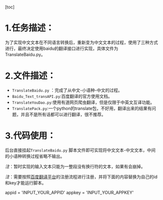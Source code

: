 [toc]

# 1.任务描述：

为了实现中文文本在不同语言转换后，重新变为中文文本的过程，使用了三种方式进行，最终决定使用baidu的翻译接口进行实现，具体文件为TranslateBaidu.py。

# 2.文件描述：

* `TranslateBaidu.py` ：完成了从中文-小语种-中文的过程。
* `Baidu_Text_transAPI.py`:百度翻译的官方使用文档。
* `TranslateYouDao.py`:使用有道网页爬虫翻译，但是仅限于中英文互译功能。
* `TranslatePack.py`:一个python的translate包，不好用，翻译出来的结果有问题，并且不是所有话都可以进行翻译，很不推荐。

# 3.代码使用：

后台直接挂起`TranslateBaidu.py` 脚本文件即可实现将中文文本-中文文本，中间的小语种转换过程省略不输出。

*注*：暂时实现的输入文本只能为一整段没有换行符的文本，如果有会崩掉。

*注*：需要按照[百度翻译平台](https://api.fanyi.baidu.com/)的注册流程进行注册，并将下面的内容替换为自己的id和key才能运行脚本。

appid = 'INPUT_YOUR_APPID'
appkey = 'INPUT_YOUR_APPKEY'